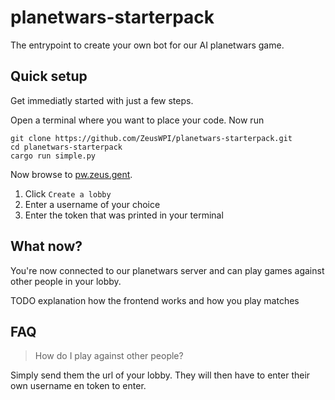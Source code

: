 # planetwars-starterpack

The entrypoint to create your own bot for our AI planetwars game.

## Quick setup

Get immediatly started with just a few steps.

Open a terminal where you want to place your code. Now run
```
git clone https://github.com/ZeusWPI/planetwars-starterpack.git
cd planetwars-starterpack
cargo run simple.py
```

Now browse to [pw.zeus.gent](https://pw.zeus.gent). 

1. Click `Create a lobby`
2. Enter a username of your choice
3. Enter the token that was printed in your terminal
## What now?

You're now connected to our planetwars server and can play games against other people in your lobby.

TODO explanation how the frontend works and how you play matches
## FAQ

> How do I play against other people?

Simply send them the url of your lobby. They will then have to enter their own username en token to enter.


